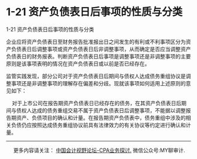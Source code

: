 ﻿1-21 资产负债表日后事项的性质与分类
====================

  

1-21 资产负债表日后事项的性质与分类

企业应将资产负债表日至财务报告批准报出日之间发生的有利或不利事项区分为资产负债表日后调整事项或资产负债表日后非调整事项，从而确定是否应当调整资产负债表日的财务报表。判断资产负债表日后事项是调整事项还是非调整事项的主要原则是该事项表明的情况在资产负债表日或以前是否已经存在。

监管实践发现，部分公司对于资产负债表日后期间与债权人达成债务重组协议是调整事项还是非调整事项的理解存在偏差和分歧。现就该事项如何适用上述原则的意见如下：

    对于上市公司在报告期资产负债表日已经存在的债务，在其资产负债表日后期间与债权人达成的债务重组交易不属于资产负债表日后调整事项，不能据以调整报告期资产、负债项目的确认和计量。在报告期资产负债表中，债务重组中涉及的相关负债仍应按照达成债务重组协议前具有法律效力的有关协议等约定进行确认和计量。

* * *

     更多内容请关注： [中国会计视野论坛-CPA业务探讨.](https://bbs.esnai.com/thread-5354530-1-3.html) 微信公众号:MY聊审计.